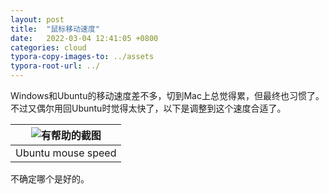 ```yaml
---
layout: post
title:  "鼠标移动速度"
date:   2022-03-04 12:41:05 +0800
categories: cloud
typora-copy-images-to: ../assets
typora-root-url: ../
---
```


Windows和Ubuntu的移动速度差不多，切到Mac上总觉得累，但最终也习惯了。不过又偶尔用回Ubuntu时觉得太快了，以下是调整到这个速度合适了。

| ![有帮助的截图](/assets/Ubuntu_mouse_speed.jpg) |
| :----------------------------------------: |
|          Ubuntu mouse speed        |

不确定哪个是好的。
